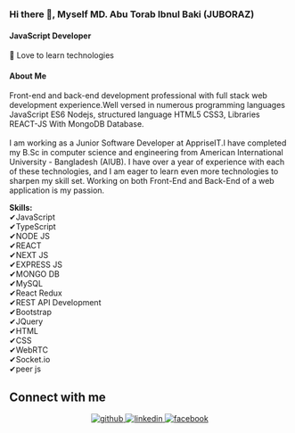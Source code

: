 ### Hi there 👋, Myself MD. Abu Torab Ibnul Baki (JUBORAZ)
#### JavaScript Developer
🔌 Love to learn technologies
#### About Me
Front-end and back-end development professional with full stack web development experience.Well versed in numerous programming languages JavaScript ES6 Nodejs, structured language HTML5 CSS3, Libraries REACT-JS With MongoDB Database.<br/> <br/>I am working as a Junior Software Developer at AppriseIT.I have completed my B.Sc in computer science and engineering from American International University - Bangladesh (AIUB). I have over a year of experience with each of these technologies, and I am eager to learn even more technologies to sharpen my skill set. Working on both Front-End and Back-End of a web application is my passion.<br/>


<b>Skills:</b> <br/>
✔JavaScript<br/>
✔TypeScript<br/>
✔NODE JS<br/>
✔REACT<br/>
✔NEXT JS<br/>
✔EXPRESS JS<br/>
✔MONGO DB <br/>
✔MySQL <br/>
✔React Redux<br/>
✔REST API Development<br/>
✔Bootstrap<br/>
✔JQuery<br/>
✔HTML<br/>
✔CSS<br/>
✔WebRTC<br/>
✔Socket.io<br/>
✔peer js<br/>



## Connect with me  
<div align="center">
<a href="https://github.com/AbuTorab6" target="_blank">
<img src=https://img.shields.io/badge/github-%2324292e.svg?&style=for-the-badge&logo=github&logoColor=white alt=github style="margin-bottom: 5px;" />
</a>
<a href="https://linkedin.com/in/abu-torab/" target="_blank">
<img src=https://img.shields.io/badge/linkedin-%231E77B5.svg?&style=for-the-badge&logo=linkedin&logoColor=white alt=linkedin style="margin-bottom: 5px;" />
</a>
<a href="https://www.facebook.com/juboraz.grz" target="_blank">
<img src=https://img.shields.io/badge/facebook-%232E87FB.svg?&style=for-the-badge&logo=facebook&logoColor=white alt=facebook style="margin-bottom: 5px;" />
</a>  
</div>  
  


